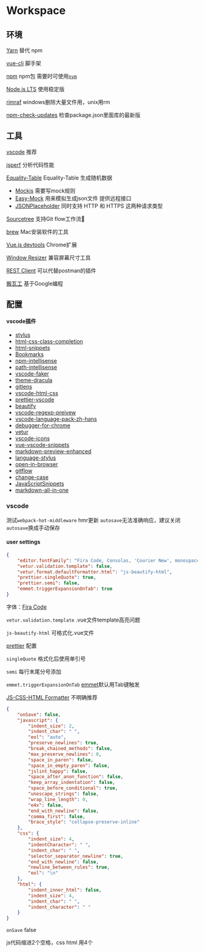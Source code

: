 # Workspace

## 环境
[Yarn](https://yarnpkg.com/) 替代 npm

[vue-cli](https://github.com/vuejs/vue-cli) 脚手架

[npm](https://www.npmjs.com/) npm包 需要时可使用[`nvm`](https://github.com/creationix/nvm)

[Node.js LTS](https://nodejs.org/en/) 使用稳定版

[rimraf](https://github.com/isaacs/rimraf) windows删除大量文件用，unix用rm

[npm-check-updates](https://github.com/tjunnone/npm-check-updates) 检查package.json里面库的最新版

## 工具

[vscode](https://code.visualstudio.com/) 推荐 

[jsperf](https://jsperf.com/) 分析代码性能

[Equality-Table](https://dorey.github.io/JavaScript-Equality-Table/) Equality-Table
生成随机数据
* [Mockjs](http://mockjs.com/) 需要写mock规则
* [Easy-Mock](https://www.easy-mock.com/) 用来模拟生成json文件 提供远程接口
* [JSONPlaceholder](http://jsonplaceholder.typicode.com/) 同时支持 HTTP 和 HTTPS 这两种请求类型
  
[Sourcetree](https://www.sourcetreeapp.com/) 支持Git flow工作流

[brew](https://brew.sh/) Mac安装软件的工具

[Vue.js devtools](https://chrome.google.com/webstore/detail/vuejs-devtools/nhdogjmejiglipccpnnnanhbledajbpd) Chrome扩展

[Window Resizer](https://chrome.google.com/webstore/detail/window-resizer/kkelicaakdanhinjdeammmilcgefonfh) 兼容屏幕尺寸工具

[REST Client](https://marketplace.visualstudio.com/items?itemName=humao.rest-client) 可以代替postman的插件

[搬瓦工](https://bwh1.net) 基于Google编程

## 配置 <Badge text="0.10.1+" type="warn"/>

#### vscode插件
- [stylus](https://marketplace.visualstudio.com/items?itemName=Alan.stylus)
- [html-css-class-completion](https://marketplace.visualstudio.com/items?itemName=Zignd.html-css-class-completion)
- [html-snippets](https://marketplace.visualstudio.com/items?itemName=abusaidm.html-snippets)
- [Bookmarks](https://marketplace.visualstudio.com/items?itemName=alefragnani.Bookmarks)
- [npm-intellisense](https://marketplace.visualstudio.com/items?itemName=christian-kohler.npm-intellisense)
- [path-intellisense](https://marketplace.visualstudio.com/items?itemName=christian-kohler.path-intellisense)
- [vscode-faker](https://marketplace.visualstudio.com/items?itemName=deerawan.vscode-faker)
- [theme-dracula](https://marketplace.visualstudio.com/items?itemName=dracula-theme.theme-dracula)
- [gitlens](https://marketplace.visualstudio.com/items?itemName=eamodio.gitlens)
- [vscode-html-css](https://marketplace.visualstudio.com/items?itemName=ecmel.vscode-html-css)
- [prettier-vscode](https://marketplace.visualstudio.com/items?itemName=esbenp.prettier-vscode)
- [beautify](https://marketplace.visualstudio.com/items?itemName=HookyQR.beautify)
- [vscode-regexp-preivew](https://marketplace.visualstudio.com/items?itemName=le0zh.vscode-regexp-preivew)
- [vscode-language-pack-zh-hans](https://marketplace.visualstudio.com/items?itemName=MS-CEINTL.vscode-language-pack-zh-hans)
- [debugger-for-chrome](https://marketplace.visualstudio.com/items?itemName=msjsdiag.debugger-for-chrome)
- [vetur](https://marketplace.visualstudio.com/items?itemName=octref.vetur)
- [vscode-icons](https://marketplace.visualstudio.com/items?itemName=robertohuertasm.vscode-icons)
- [vue-vscode-snippets](https://marketplace.visualstudio.com/items?itemName=sdras.vue-vscode-snippets)
- [markdown-preview-enhanced](https://marketplace.visualstudio.com/items?itemName=shd101wyy.markdown-preview-enhanced)
- [language-stylus](https://marketplace.visualstudio.com/items?itemName=sysoev.language-stylus)
- [open-in-browser](https://marketplace.visualstudio.com/items?itemName=techer.open-in-browser)
- [gitflow](https://marketplace.visualstudio.com/items?itemName=vector-of-bool.gitflow)
- [change-case](https://marketplace.visualstudio.com/items?itemName=wmaurer.change-case)
- [JavaScriptSnippets](https://marketplace.visualstudio.com/items?itemName=xabikos.JavaScriptSnippets)
- [markdown-all-in-one](https://marketplace.visualstudio.com/items?itemName=yzhang.markdown-all-in-one)

### vscode

测试`webpack-hot-middleware` hmr更新 `autosave`无法准确响应，建议关闭`autosave`换成手动保存

#### user settings

```json
{
    "editor.fontFamily": "Fira Code, Consolas, 'Courier New', monospace", //Fira Code
    "vetur.validation.template": false,
    "vetur.format.defaultFormatter.html": "js-beautify-html",
    "prettier.singleQuote": true,
    "prettier.semi": false,
    "emmet.triggerExpansionOnTab": true
}
```
字体：[Fira Code](https://github.com/tonsky/FiraCode)

`vetur.validation.template` .vue文件template高亮问题

`js-beautify-html` 可格式化.vue文件

[prettier](https://marketplace.visualstudio.com/items?itemName=esbenp.prettier-vscode) 配置

`singleQuote` 格式化后使用单引号

`semi` 每行末尾分号添加

`emmet.triggerExpansionOnTab`  [emmet](https://code.visualstudio.com/blogs/2017/08/07/emmet-2.0)默认用Tab键触发

[JS-CSS-HTML Formatter](https://marketplace.visualstudio.com/items?itemName=lonefy.vscode-JS-CSS-HTML-formatter) 不明确推荐

```json
{
    "onSave": false,
    "javascript": {
        "indent_size": 2,
        "indent_char": " ",
        "eol": "auto",
        "preserve_newlines": true,
        "break_chained_methods": false,
        "max_preserve_newlines": 0,
        "space_in_paren": false,
        "space_in_empty_paren": false,
        "jslint_happy": false,
        "space_after_anon_function": false,
        "keep_array_indentation": false,
        "space_before_conditional": true,
        "unescape_strings": false,
        "wrap_line_length": 0,
        "e4x": false,
        "end_with_newline": false,
        "comma_first": false,
        "brace_style": "collapse-preserve-inline"
    },
    "css": {
        "indent_size": 4,
        "indentCharacter": " ",
        "indent_char": " ",
        "selector_separator_newline": true,
        "end_with_newline": false,
        "newline_between_rules": true,
        "eol": "\n"
    },
    "html": {
        "indent_inner_html": false,
        "indent_size": 4,
        "indent_char": " ",
        "indent_character": " "
    }
}
```

`onSave` false

js代码缩进2个空格，css html 用4个

